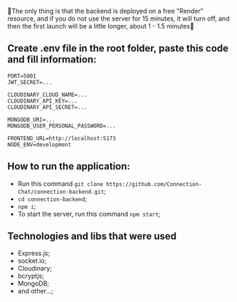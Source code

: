 🚨The only thing is that the backend is deployed on a free "Render" resource, and if you do not use the server for 15 minutes, it will turn off, and then the first launch will be a little longer, about 1 - 1.5 minutes🚨

## Create .env file in the root folder, paste this code and fill information:
```env
PORT=5001
JWT_SECRET=...

CLOUDINARY_CLOUD_NAME=...
CLOUDINARY_API_KEY=...
CLOUDINARY_API_SECRET=...

MONGODB_URI=...
MONGODB_USER_PERSONAL_PASSWORD=...

FRONTEND_URL=http://localhost:5173
NODE_ENV=development
```

## How to run the application:

 - Run this command `git clone https://github.com/Connection-Chat/connection-backend.git`;
 - `cd connection-backend`;
 - `npm i`;
 - To start the server, run this command `npm start`;

## Technologies and libs that were used

* Express.js;
* socket.io;
* Cloudinary;
* bcryptjs;
* MongoDB;
* and other...;
